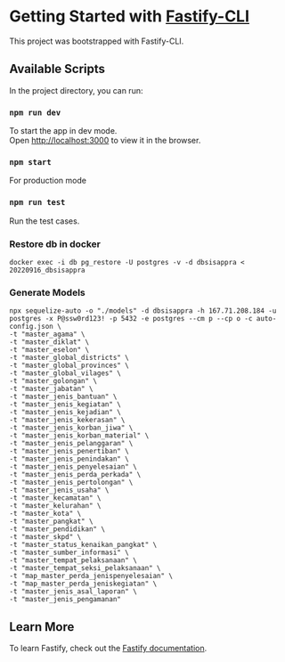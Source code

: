 # Getting Started with [Fastify-CLI](https://www.npmjs.com/package/fastify-cli)

This project was bootstrapped with Fastify-CLI.

## Available Scripts

In the project directory, you can run:

### `npm run dev`

To start the app in dev mode.\
Open [http://localhost:3000](http://localhost:3000) to view it in the browser.

### `npm start`

For production mode

### `npm run test`

Run the test cases.

### Restore db in docker

```shell
docker exec -i db pg_restore -U postgres -v -d dbsisappra < 20220916_dbsisappra
```

### Generate Models

```shell
npx sequelize-auto -o "./models" -d dbsisappra -h 167.71.208.184 -u postgres -x P@ssw0rd123! -p 5432 -e postgres --cm p --cp o -c auto-config.json \
-t "master_agama" \
-t "master_diklat" \
-t "master_eselon" \
-t "master_global_districts" \
-t "master_global_provinces" \
-t "master_global_vilages" \
-t "master_golongan" \
-t "master_jabatan" \
-t "master_jenis_bantuan" \
-t "master_jenis_kegiatan" \
-t "master_jenis_kejadian" \
-t "master_jenis_kekerasan" \
-t "master_jenis_korban_jiwa" \
-t "master_jenis_korban_material" \
-t "master_jenis_pelanggaran" \
-t "master_jenis_penertiban" \
-t "master_jenis_penindakan" \
-t "master_jenis_penyelesaian" \
-t "master_jenis_perda_perkada" \
-t "master_jenis_pertolongan" \
-t "master_jenis_usaha" \
-t "master_kecamatan" \
-t "master_kelurahan" \
-t "master_kota" \
-t "master_pangkat" \
-t "master_pendidikan" \
-t "master_skpd" \
-t "master_status_kenaikan_pangkat" \
-t "master_sumber_informasi" \
-t "master_tempat_pelaksanaan" \
-t "master_tempat_seksi_pelaksanaan" \
-t "map_master_perda_jenispenyelesaian" \
-t "map_master_perda_jeniskegiatan" \
-t "master_jenis_asal_laporan" \
-t "master_jenis_pengamanan"
```

## Learn More

To learn Fastify, check out the [Fastify documentation](https://www.fastify.io/docs/latest/).
